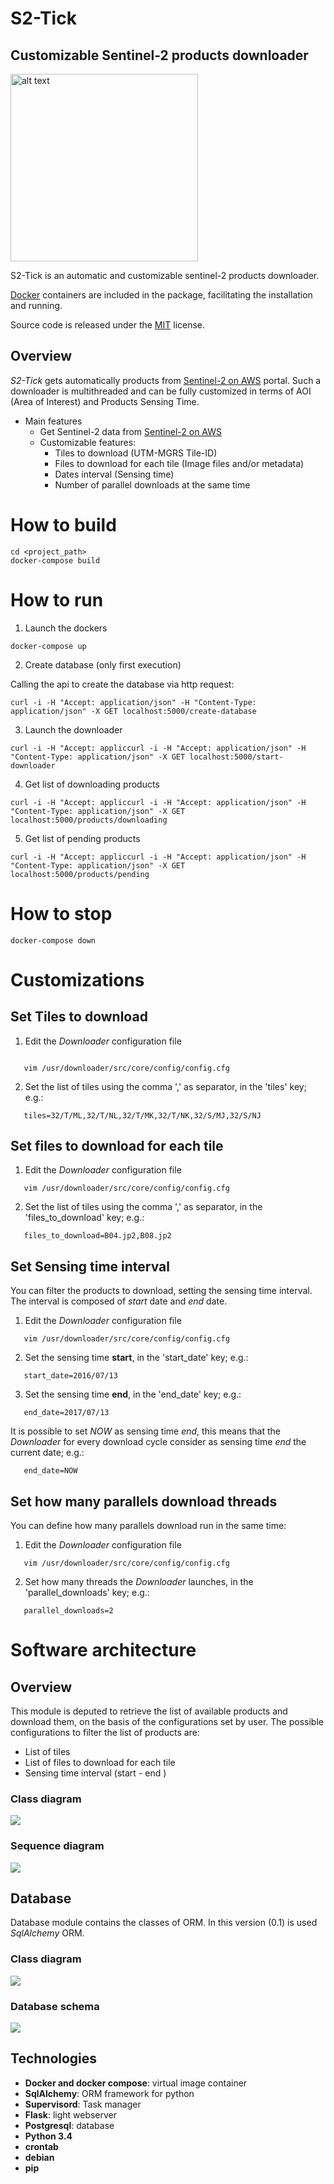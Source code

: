 

S2-Tick
===============
Customizable Sentinel-2 products downloader
-------------------------------------------

<img src="https://raw.githubusercontent.com/buele/Sentinel-2-Downloader/master/docs/logo/s2-tick.png" alt="alt text" width="300" height="300">

S2-Tick is an automatic and customizable sentinel-2 products downloader.


[Docker](https://www.docker.com/)  containers are included in the package, facilitating the installation and running.


Source code is released under
the [MIT](https://opensource.org/licenses/MIT) license.





## Overview


*S2-Tick* gets automatically products from
[Sentinel-2 on AWS](http://sentinel-pds.s3-website.eu-central-1.amazonaws.com/) portal. Such a downloader is multithreaded and can be
fully customized in terms of AOI (Area of Interest) and Products Sensing Time.


- Main features
    - Get Sentinel-2 data from  [Sentinel-2 on AWS](http://sentinel-pds.s3-website.eu-central-1.amazonaws.com/)
    - Customizable features:
        - Tiles to download (UTM-MGRS Tile-ID)
        - Files to download for each tile (Image files and/or metadata)
        - Dates interval (Sensing time)
        - Number of parallel downloads at the same time


# How to build

```
cd <project_path>
docker-compose build
```


# How to run
 1. Launch the dockers
```
docker-compose up
```

 2. Create database (only first execution)

Calling the api to create the database via http request:
```
curl -i -H "Accept: application/json" -H "Content-Type: application/json" -X GET localhost:5000/create-database
```

 3. Launch the downloader

```
curl -i -H "Accept: appliccurl -i -H "Accept: application/json" -H "Content-Type: application/json" -X GET localhost:5000/start-downloader
```

 4. Get list of downloading products

```
curl -i -H "Accept: appliccurl -i -H "Accept: application/json" -H "Content-Type: application/json" -X GET localhost:5000/products/downloading
```

 5. Get list of pending products

```
curl -i -H "Accept: appliccurl -i -H "Accept: application/json" -H "Content-Type: application/json" -X GET localhost:5000/products/pending
```


# How to stop
```
docker-compose down
```

# Customizations

## Set Tiles to download

1. Edit the *Downloader* configuration file

```

   vim /usr/downloader/src/core/config/config.cfg
```

2. Set the list of tiles using the comma ',' as separator, in the 'tiles' key; e.g.:

```
   tiles=32/T/ML,32/T/NL,32/T/MK,32/T/NK,32/S/MJ,32/S/NJ
```


## Set files to download for each tile

1. Edit the *Downloader* configuration file

```
   vim /usr/downloader/src/core/config/config.cfg
```
2. Set the list of tiles using the comma ',' as separator, in the 'files_to_download' key; e.g.:


```
   files_to_download=B04.jp2,B08.jp2
```

## Set Sensing time interval

You can filter the products to download, setting the sensing time interval.
The interval is composed of *start* date and *end* date.

1. Edit the *Downloader* configuration file

```
   vim /usr/downloader/src/core/config/config.cfg
```

2. Set the sensing time **start**, in the 'start_date' key; e.g.:


```
   start_date=2016/07/13
```

3. Set the sensing time **end**, in the 'end_date' key; e.g.:

```
   end_date=2017/07/13
```


It is possible to set *NOW* as sensing time *end*, this means that the *Downloader* for every download cycle consider as sensing time *end* the current date; e.g.:

```
   end_date=NOW
```

## Set how many parallels download threads

You can define how many parallels download run in the same time:

1. Edit the *Downloader* configuration file

```
   vim /usr/downloader/src/core/config/config.cfg
```
2. Set how many threads the *Downloader* launches, in the 'parallel_downloads' key; e.g.:
```
   parallel_downloads=2
```


# Software architecture


## Overview



This module is deputed to retrieve the list of available products and download them, on the basis of the configurations set by user.
The possible configurations to filter the list of products are:

- List of tiles
- List of files to download for each tile
- Sensing time interval (start - end )


### Class diagram

![](https://raw.githubusercontent.com/buele/Sentinel-2-Downloader/master/docs/downloader-class-diagram.png)


### Sequence diagram

![](https://raw.githubusercontent.com/SardegnaClimaOnlus/ichnosat/master/auto-docs/source/_static/downloader-sequence-diagram.png)



## Database

Database module contains the classes of ORM.
In this version (0.1) is used *SqlAlchemy* ORM.

### Class diagram

![](https://raw.githubusercontent.com/buele/Sentinel-2-Downloader/master/docs/database-class-diagram.png)


### Database schema

![](https://raw.githubusercontent.com/buele/Sentinel-2-Downloader/master/docs/database-schema.png)




## Technologies


- **Docker and docker compose**: virtual image container
- **SqlAlchemy**: ORM framework for python
- **Supervisord**: Task manager
- **Flask**: light webserver
- **Postgresql**: database
- **Python 3.4**
- **crontab**
- **debian**
- **pip**










